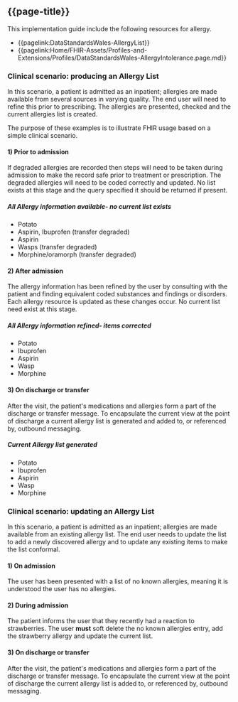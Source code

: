 ## {{page-title}}
This implementation guide include the following resources for allergy.
* {{pagelink:DataStandardsWales-AllergyList}}
* {{pagelink:Home/FHIR-Assets/Profiles-and-Extensions/Profiles/DataStandardsWales-AllergyIntolerance.page.md}}

### Clinical scenario: producing an Allergy List  
In this scenario, a patient is admitted as an inpatient; allergies are made available from several sources in varying quality. The end user will need to refine this prior to prescribing.  The allergies are presented, checked and the current allergies list is created.  

The purpose of these examples is to illustrate FHIR usage based on a simple clinical scenario. 

#### 1) Prior to admission
If degraded allergies are recorded then steps will need to be taken during admission to make the record safe prior to treatment or prescription. The degraded allergies will need to be coded correctly and updated. No list exists at this stage and the query specified it should be returned if present.

##### All Allergy information available- no current list exists
* Potato
* Aspirin, Ibuprofen (transfer degraded) 
* Aspirin 
* Wasps (transfer degraded) 
* Morphine/oramorph (transfer degraded) 


#### 2) After admission
The allergy information has been refined by the user by consulting with the patient and finding equivalent coded substances and findings or disorders. Each allergy resource is updated as these changes occur. No current list need exist at this stage.

##### All Allergy information refined- items corrected
* Potato
* Ibuprofen 
* Aspirin 
* Wasp 
* Morphine

#### 3) On discharge or transfer
 After the visit, the patient's medications and allergies form a part of the discharge or transfer message. To encapsulate the current view at the point of discharge a current allergy list is generated and added to, or referenced by, outbound messaging.

##### Current Allergy list generated
* Potato
* Ibuprofen 
* Aspirin 
* Wasp 
* Morphine


### Clinical scenario: updating an Allergy List  
In this scenario, a patient is admitted as an inpatient; allergies are made available from an existing allergy list. The end user needs to update the list to add a newly discovered allergy and to update any existing items to make the list conformal.

#### 1) On admission
The user has been presented with a list of no known allergies, meaning it is understood the user has no allergies. 


#### 2) During admission
The patient informs the user that they recently had a reaction to strawberries. The user **must** soft delete the no known allergies entry, add the strawberry allergy and update the current list.


#### 3) On discharge or transfer
After the visit, the patient's medications and allergies form a part of the discharge or transfer message. To encapsulate the current view at the point of discharge the current allergy list is added to, or referenced by, outbound messaging.
